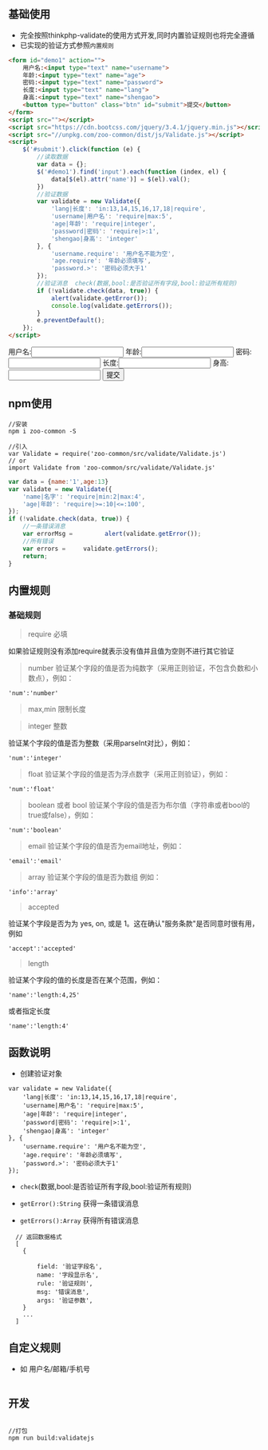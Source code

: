 ## 基础使用
- 完全按照thinkphp-validate的使用方式开发,同时内置验证规则也将完全遵循
- 已实现的验证方式参照`内置规则`

```html
<form id="demo1" action="">
    用户名:<input type="text" name="username">
    年龄:<input type="text" name="age">
    密码:<input type="text" name="password">
    长度:<input type="text" name="lang">
    身高:<input type="text" name="shengao">
    <button type="button" class="btn" id="submit">提交</button>
</form>
<script src=""></script>
<script src="https://cdn.bootcss.com/jquery/3.4.1/jquery.min.js"></script>
<script src="//unpkg.com/zoo-common/dist/js/Validate.js"></script>
<script>
    $('#submit').click(function (e) {
        //读取数据
        var data = {};
        $('#demo1').find('input').each(function (index, el) {
            data[$(el).attr('name')] = $(el).val();
        })
        //验证数据
        var validate = new Validate({
            'lang|长度': 'in:13,14,15,16,17,18|require',
            'username|用户名': 'require|max:5',
            'age|年龄': 'require|integer',
            'password|密码': 'require|>:1',
            'shengao|身高': 'integer'
        }, {
            'username.require': '用户名不能为空',
            'age.require': '年龄必须填写',
            'password.>': '密码必须大于1'
        });
        //验证消息  check(数据,bool:是否验证所有字段,bool:验证所有规则)
        if (!validate.check(data, true)) {
            alert(validate.getError());
            console.log(validate.getErrors());
        }
        e.preventDefault();
    });
</script>

```

<form id="demo1" action="">
    用户名:<input type="text" name="username">
    年龄:<input type="text" name="age">
    密码:<input type="text" name="password">
    长度:<input type="text" name="lang">
    身高:<input type="text" name="shengao">
    <button class="btn" id="submit">提交</button>
</form>

<script>
    require(['//unpkg.com/zoo-common/dist/js/Validate.js'], function (Validate) {
        $('#submit').click(function (e) {
            var data = {};
            $('#demo1').find('input').each(function (index, el) {
                data[$(el).attr('name')] = $(el).val();
            })
            var validate = new Validate({
                'username|用户名': 'require|max:6',
                'age|年龄': 'require|integer',
                'password|密码': 'require|>:1',
                'lang|长度': 'in:13,14,15,16,17,18|require',
                'shengao|身高': ''
            }, {
                'username.require': '用户名不能为空',
                'age.require': '年龄必须填写',
                'password.>': '密码必须大于1'
            });

            if (!validate.check(data, true)) {
                alert(validate.getError());
                console.log(validate.getErrors());
            }
            e.preventDefault();
        });
    })
</script>

## npm使用

```
//安装
npm i zoo-common -S

//引入
var Validate = require('zoo-common/src/validate/Validate.js')
// or
import Validate from 'zoo-common/src/validate/Validate.js'

```

```javascript
var data = {name:'1',age:13}
var validate = new Validate({
    'name|名字': 'require|min:2|max:4',
    'age|年龄': 'require|>=:10|<=:100',
});
if (!validate.check(data, true)) {
    //一条错误消息
    var errorMsg =         alert(validate.getError());
    //所有错误
    var errors =     validate.getErrors();
    return;
}

```

## 内置规则

### 基础规则

> require 必填

如果验证规则没有添加require就表示没有值并且值为空则不进行其它验证

> number 验证某个字段的值是否为纯数字（采用正则验证，不包含负数和小数点），例如：

```
'num':'number'
```

> max,min 限制长度

> integer 整数

验证某个字段的值是否为整数（采用parseInt对比），例如：

```
'num':'integer'
```

> float
验证某个字段的值是否为浮点数字（采用正则验证），例如：

```
'num':'float'
```

> boolean 或者 bool
验证某个字段的值是否为布尔值（字符串或者bool的true或false），例如：

```
'num':'boolean'
```

> email
验证某个字段的值是否为email地址，例如：

```
'email':'email'
```

> array 验证某个字段的值是否为数组 例如：

```
'info':'array'
```

> accepted 

验证某个字段是否为为 yes, on, 或是 1。这在确认"服务条款"是否同意时很有用，例如
```
'accept':'accepted'
```

> length

验证某个字段的值的长度是否在某个范围，例如：
```
'name':'length:4,25'
```

或者指定长度
```
'name':'length:4'
```


## 函数说明

- 创建验证对象

```
var validate = new Validate({
    'lang|长度': 'in:13,14,15,16,17,18|require',
    'username|用户名': 'require|max:5',
    'age|年龄': 'require|integer',
    'password|密码': 'require|>:1',
    'shengao|身高': 'integer'
}, {
    'username.require': '用户名不能为空',
    'age.require': '年龄必须填写',
    'password.>': '密码必须大于1'
});

```

- `check`(数据,bool:是否验证所有字段,bool:验证所有规则)

- `getError():String` 获得一条错误消息

- `getErrors():Array` 获得所有错误消息

```
  // 返回数据格式 
  [
    {
        
        field: '验证字段名',
        name: '字段显示名',
        rule: '验证规则',
        msg: '错误消息',
        args: '验证参数',
    }
    ...
  ]

```

## 自定义规则

* 如 用户名/邮箱/手机号

```

```


## 开发

```

//打包
npm run build:validatejs
```